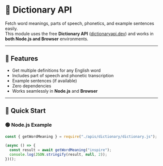 # 📘 Dictionary API

Fetch word meanings, parts of speech, phonetics, and example sentences easily.  
This module uses the free **Dictionary API** ([dictionaryapi.dev](https://dictionaryapi.dev)) and works in **both Node.js and Browser** environments.

---

## 🚀 Features
- Get multiple definitions for any English word  
- Includes part of speech and phonetic transcription  
- Example sentences (if available)  
- Zero dependencies  
- Works seamlessly in **Node.js** and **Browser**

---

## 🧠 Quick Start

### 🟢 Node.js Example
```js
const { getWordMeaning } = require("./apis/dictionary/dictionary.js");

(async () => {
  const result = await getWordMeaning("inspire");
  console.log(JSON.stringify(result, null, 2));
})();
